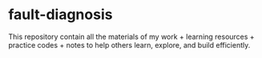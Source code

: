 # fault-diagnosis
This repository contain all the materials of my work + learning resources + practice codes + notes to help others learn, explore, and build efficiently. 
